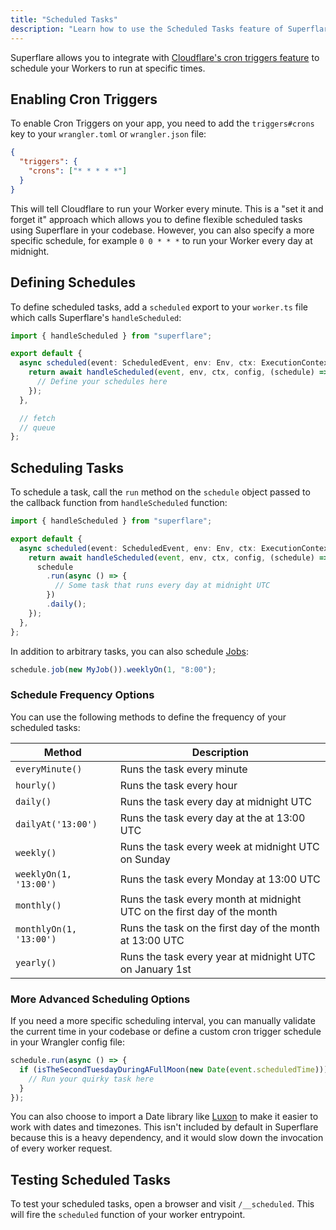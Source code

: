 ```yaml
---
title: "Scheduled Tasks"
description: "Learn how to use the Scheduled Tasks feature of Superflare powered by cron triggers"
---
```


Superflare allows you to integrate with [Cloudflare's cron triggers feature](https://developers.cloudflare.com/workers/platform/cron-triggers) to schedule your Workers to run at specific times.

## Enabling Cron Triggers

To enable Cron Triggers on your app, you need to add the `triggers#crons` key to your `wrangler.toml` or `wrangler.json` file:

```json
{
  "triggers": {
    "crons": ["* * * * *"]
  }
}
```

This will tell Cloudflare to run your Worker every minute. This is a "set it and forget it" approach which allows you to define flexible scheduled tasks using Superflare in your codebase. However, you can also specify a more specific schedule, for example `0 0 * * *` to run your Worker every day at midnight.

## Defining Schedules

To define scheduled tasks, add a `scheduled` export to your `worker.ts` file which calls Superflare's `handleScheduled`:

```ts
import { handleScheduled } from "superflare";

export default {
  async scheduled(event: ScheduledEvent, env: Env, ctx: ExecutionContext) {
    return await handleScheduled(event, env, ctx, config, (schedule) => {
      // Define your schedules here
    });
  },

  // fetch
  // queue
};
```

## Scheduling Tasks

To schedule a task, call the `run` method on the `schedule` object passed to the callback function from `handleScheduled` function:

```ts
import { handleScheduled } from "superflare";

export default {
  async scheduled(event: ScheduledEvent, env: Env, ctx: ExecutionContext) {
    return await handleScheduled(event, env, ctx, config, (schedule) => {
      schedule
        .run(async () => {
          // Some task that runs every day at midnight UTC
        })
        .daily();
    });
  },
};
```

In addition to arbitrary tasks, you can also schedule [Jobs](./queues):

```ts
schedule.job(new MyJob()).weeklyOn(1, "8:00");
```

### Schedule Frequency Options

You can use the following methods to define the frequency of your scheduled tasks:

| Method                  | Description                                                             |
| ----------------------- | ----------------------------------------------------------------------- |
| `everyMinute()`         | Runs the task every minute                                              |
| `hourly()`              | Runs the task every hour                                                |
| `daily()`               | Runs the task every day at midnight UTC                                 |
| `dailyAt('13:00')`      | Runs the task every day at the at 13:00 UTC                             |
| `weekly()`              | Runs the task every week at midnight UTC on Sunday                      |
| `weeklyOn(1, '13:00')`  | Runs the task every Monday at 13:00 UTC                                 |
| `monthly()`             | Runs the task every month at midnight UTC on the first day of the month |
| `monthlyOn(1, '13:00')` | Runs the task on the first day of the month at 13:00 UTC                |
| `yearly()`              | Runs the task every year at midnight UTC on January 1st                 |

### More Advanced Scheduling Options

If you need a more specific scheduling interval, you can manually validate the current time in your codebase or define a custom cron trigger schedule in your Wrangler config file:

```ts
schedule.run(async () => {
  if (isTheSecondTuesdayDuringAFullMoon(new Date(event.scheduledTime))) {
    // Run your quirky task here
  }
});
```

You can also choose to import a Date library like [Luxon](https://moment.github.io/luxon/) to make it easier to work with dates and timezones. This isn't included by default in Superflare because this is a heavy dependency, and it would slow down the invocation of every worker request.

## Testing Scheduled Tasks

To test your scheduled tasks, open a browser and visit `/__scheduled`. This will fire the `scheduled` function of your worker entrypoint.
